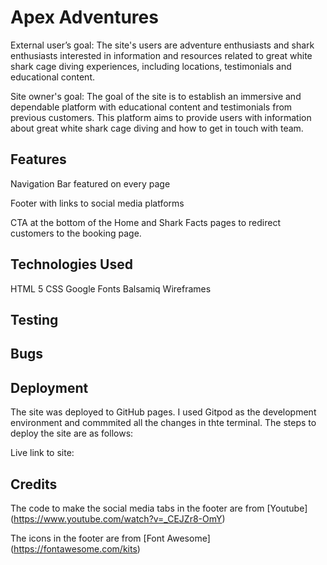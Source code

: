 # Apex Adventures

External user’s goal:
The site's users are adventure enthusiasts and shark enthusiasts interested in information and resources related to great white shark cage diving experiences, including locations, testimonials and educational content.

Site owner's goal:
The goal of the site is to establish an immersive and dependable platform with educational content and testimonials from previous customers. This platform aims to provide users with information about great white shark cage diving and how to get in touch with team.

## Features

Navigation Bar featured on every page

Footer with links to social media platforms

CTA at the bottom of the Home and Shark Facts pages to redirect customers to the booking page.

## Technologies Used

HTML 5
CSS
Google Fonts
Balsamiq Wireframes

## Testing

## Bugs

## Deployment
The site was deployed to GitHub pages. I used Gitpod as the development environment and commmited all the changes in thte terminal. The steps to deploy the site are as follows:

Live link to site:


## Credits

The code to make the social media tabs in the footer are from [Youtube] (https://www.youtube.com/watch?v=_CEJZr8-OmY)

The icons in the footer are from [Font Awesome] (https://fontawesome.com/kits)